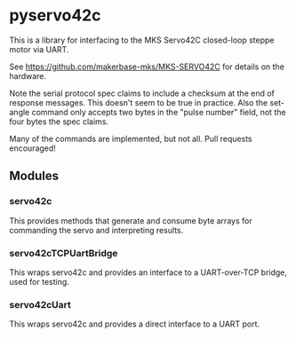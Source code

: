 # pyservo42c

This is a library for interfacing to the MKS Servo42C closed-loop steppe motor via UART.

See https://github.com/makerbase-mks/MKS-SERVO42C for details on the hardware.

Note the serial protocol spec claims to include a checksum at the end of response messages. This doesn't seem to be true in practice. Also the set-angle command only accepts two bytes in the "pulse number" field, not the four bytes the spec claims.

Many of the commands are implemented, but not all. Pull requests encouraged!

## Modules

### servo42c

This provides methods that generate and consume byte arrays for commanding the
servo and interpreting results.

### servo42cTCPUartBridge

This wraps servo42c and provides an interface to a UART-over-TCP bridge, used for testing.

### servo42cUart

This wraps servo42c and provides a direct interface to a UART port.
